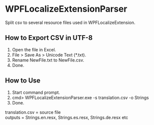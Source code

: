 # WPFLocalizeExtensionParser
Split csv to several resource files used in WPFLocalizeExtension.

## How to Export CSV in UTF-8
1. Open the file in Excel.
2. File > Save As > Unicode Text (*.txt).
3. Rename NewFile.txt to NewFile.csv.
4. Done.

## How to Use
1. Start command prompt.
2. cmd> WPFLocalizeExtensionParser.exe -s translation.csv -o Strings
3. Done.

translation.csv = source file  
outputs = Strings.en.resx, Strings.es.resx, Strings.de.resx etc
